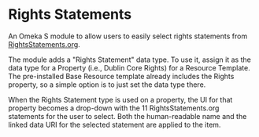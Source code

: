 # Rights Statements

An Omeka S module to allow users to easily select rights statements from
[RightsStatements.org](http://rightsstatements.org).

The module adds a "Rights Statement" data type. To use it, assign it as the
data type for a Property (i.e., Dublin Core Rights) for a Resource Template.
The pre-installed Base Resource template already includes the Rights property, so a simple option is to just set the data type there.

When the Rights Statement type is used on a property, the UI for that
property becomes a drop-down with the 11 RightsStatements.org statements
for the user to select. Both the human-readable name and the linked data URI
for the selected statement are applied to the item.
